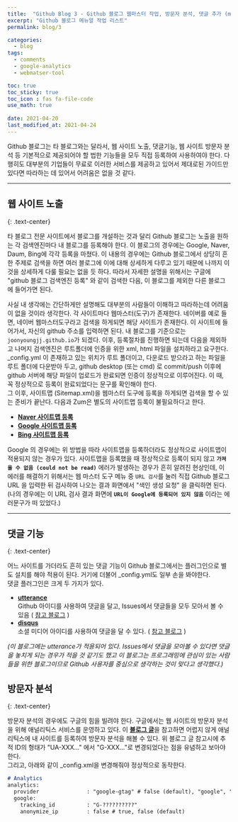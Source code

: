 ```yaml
---
title:  "Github Blog 3 - Github 블로그 웹마스터 작업, 방문자 분석, 댓글 추가 (minimal-mistakes)"
excerpt: "Github 블로그 메뉴얼 작업 리스트"
permalink: blog/3

categories:
  - blog
tags:
  - comments
  - google-analytics
  - webmatser-tool

toc: true
toc_sticky: true
toc_icon : fas fa-file-code
use_math: true
 
date: 2021-04-20
last_modified_at: 2021-04-24
---
```


Github 블로그는 타 블로그와는 달라서, 웹 사이트 노출, 댓글기능, 웹 사이트 방문자 분석 등 기본적으로 제공되어야 할 법한 기능들을 모두 직접 등록하여 사용하여야 한다. 다행히도 대부분의 기업들이 무료로 이러한 서비스를 제공하고 있어서 제대로된 가이드만 있다면 따라하는 데 있어서 어려움은 없을 것 같다.  

---

## **웹 사이트 노출**
{: .text-center}  

타 블로그 전문 사이트에서 블로그를 개설하는 것과 달리 Github 블로그는 노출을 원하는 각 검색엔진마다 내 블로그를 등록해야 한다. 이 블로그의 경우에는 Google, Naver, Daum, Bing에 각각 등록을 마쳤다. 이 내용의 경우에는 Github 블로그에서 상당히 흔한 주제로 검색을 하면 여러 블로그에 이에 대해 상세하게 다루고 있기 때문에 나까지 이 것을 상세하게 다룰 필요는 없을 듯 하다. 따라서 자세한 설명을 위해서는 구글에 "github 블로그 검색엔진 등록" 와 같이 검색한 다음, 이 블로그를 제외한 다른 블로그에 들어가면 된다.  

사실 내 생각에는 간단하게만 설명해도 대부분의 사람들이 이해하고 따라하는데 어려움이 없을 것이라 생각한다. 각 사이트마다 웹마스터(도구)가 존재한다. 네이버를 예로 들면, 네이버 웹마스터도구라고 검색을 하게되면 해당 사이트가 존재한다. 이 사이트에 들어가서, 자신의 github 주소를 입력하면 된다. 내 블로그를 기준으로는 `joonyoungjj.github.io`가 되겠다. 이후, 등록절차를 진행하면 되는데 다음을 제외하고 나머지 검색엔진은 루트폴더에 인증을 위한 xml, html 파일을 설치하라고 요구한다. _config.yml 이 존재하고 있는 위치가 루트 폴더이고, 다운로드 받으라고 하는 파일을 루트 폴더에 다운받아 두고, github desktop (또는 cmd) 로 commit/push 이후에 github 서버에 해당 파일이 업로드가 완료되면 인증이 정상적으로 이루어진다. 이 때, 꼭 정상적으로 등록이 완료되었다는 문구를 확인해야 한다.  
그 이후, 사이트맵 (Sitemap.xml)을 웹마스터 도구에 등록을 하게되면 검색을 할 수 있는 준비가 끝난다. 다음과 Zum은 별도의 사이트맵 등록이 불필요하다고 한다.  
- [**Naver 사이트맵 등록**](http://blog.naver.com/PostView.nhn?blogId=pswkiller&logNo=221343368118&categoryNo=0&parentCategoryNo=0&viewDate=&currentPage=1&postListTopCurrentPage=1&from=postView)
- [**Google 사이트맵 등록**](https://imweb.me/faq?mode=view&category=29&category2=35&idx=15573)
- [**Bing 사이트맵 등록**](https://nicksstory.tistory.com/405)  

Google 의 경우에는 위 방법을 따라 사이트맵을 등록하더라도 정상적으로 사이트맵이 적용되지 않는 경우가 있다. 사이트맵을 등록했을 때 정상적으로 등록이 되지 않고 **`가져올 수 없음 (could not be read)`** 에러가 발생하는 경우가 흔히 알려진 현상인데, 이 에러를 해결하기 위해서는 웹 마스터 도구 메뉴 중 `URL 검사`를 눌러 직접 Github 블로그 URL 을 입력한 뒤 검사하여 나오는 결과 화면에서 "색인 생성 요청" 을 클릭하면 된다. (나의 경우에는 이 URL 검사 결과 화면에 **`URL이 Google에 등록되어 있지 않음`** 이라는 에러문구가 떠 있었다.)  

---

## **댓글 기능**
{: .text-center}  

어느 사이트를 가더라도 흔히 있는 댓글 기능이 Github 블로그에서는 플러그인으로 별도 설치를 해야 적용이 된다. 거기에 더불어 _config.yml도 일부 손을 봐야한다.  
댓글 플러그인은 크게 두 가지가 있다.  
- [**utterance**](https://github.com/apps/utterances)  
  Github 아이디를 사용하여 댓글을 달고, Issues에서 댓글들을 모두 모아서 볼 수 있음 ( [참고 블로그](https://ansohxxn.github.io/blog/utterances/) )  
- [**disqus**](https://disqus.com/)  
  소셜 미디어 아이디를 사용하여 댓글을 달 수 있다. ( [참고 블로그](https://devinlife.com/howto%20github%20pages/blog-disqus/) )

_(이 블로그에는 utterance가 적용되어 있다. Issues에서 댓글을 모아볼 수 있다면 댓글을 놓치게 되는 경우가 적을 것 같기도 했고 이 블로그는 프로그래밍에 관심이 있는 사람들을 위한 블로그이므로 Github 사용자를 중심으로 생각하는 것이 맞다고 생각했다.)_

## **방문자 분석**
{: .text-center}  

방문자 분석의 경우에도 구글의 힘을 빌려야 한다. 구글에서는 웹 사이트의 방문자 분석을 위해 애널리틱스 서비스를 운영하고 있다. 이 [**블로그 글**](https://devinlife.com/howto%20github%20pages/google-search-console-and-analytics/)을 참고하면 어렵지 않게 애널리틱스에 내 사이트를 등록하여 방문자 분석을 해볼 수 있다. 위 블로그 글 참고시에 추적 ID의 형태가 "UA-XXX..." 에서 "G-XXX..."로 변경되었다는 점을 유념하고 보아야 한다.  
그리고, 아래와 같이 _config.xml을 변경해줘야 정상적으로 동작한다. 
```markdown
# Analytics
analytics:
  provider               : "google-gtag" # false (default), "google", "google-universal", "google-gtag", "custom"
  google:
    tracking_id          : "G-??????????"
    anonymize_ip         : false # true, false (default)
```